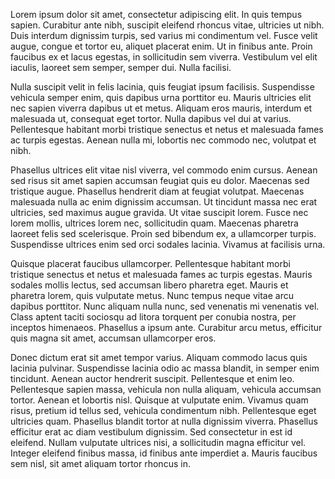 

Lorem ipsum dolor sit amet, consectetur adipiscing elit. In quis tempus sapien. Curabitur ante nibh, suscipit eleifend rhoncus vitae, ultricies ut nibh. Duis interdum dignissim turpis, sed varius mi condimentum vel. Fusce velit augue, congue et tortor eu, aliquet placerat enim. Ut in finibus ante. Proin faucibus ex et lacus egestas, in sollicitudin sem viverra. Vestibulum vel elit iaculis, laoreet sem semper, semper dui. Nulla facilisi.

Nulla suscipit velit in felis lacinia, quis feugiat ipsum facilisis. Suspendisse vehicula semper enim, quis dapibus urna porttitor eu. Mauris ultricies elit nec sapien viverra dapibus ut et metus. Aliquam eros mauris, interdum et malesuada ut, consequat eget tortor. Nulla dapibus vel dui at varius. Pellentesque habitant morbi tristique senectus et netus et malesuada fames ac turpis egestas. Aenean nulla mi, lobortis nec commodo nec, volutpat et nibh.

Phasellus ultrices elit vitae nisl viverra, vel commodo enim cursus. Aenean sed risus sit amet sapien accumsan feugiat quis eu dolor. Maecenas sed tristique augue. Phasellus hendrerit diam at feugiat volutpat. Maecenas malesuada nulla ac enim dignissim accumsan. Ut tincidunt massa nec erat ultricies, sed maximus augue gravida. Ut vitae suscipit lorem. Fusce nec lorem mollis, ultrices lorem nec, sollicitudin quam. Maecenas pharetra laoreet felis sed scelerisque. Proin sed bibendum ex, a ullamcorper turpis. Suspendisse ultrices enim sed orci sodales lacinia. Vivamus at facilisis urna.

Quisque placerat faucibus ullamcorper. Pellentesque habitant morbi tristique senectus et netus et malesuada fames ac turpis egestas. Mauris sodales mollis lectus, sed accumsan libero pharetra eget. Mauris et pharetra lorem, quis vulputate metus. Nunc tempus neque vitae arcu dapibus porttitor. Nunc aliquam nulla nunc, sed venenatis mi venenatis vel. Class aptent taciti sociosqu ad litora torquent per conubia nostra, per inceptos himenaeos. Phasellus a ipsum ante. Curabitur arcu metus, efficitur quis magna sit amet, accumsan ullamcorper eros.

Donec dictum erat sit amet tempor varius. Aliquam commodo lacus quis lacinia pulvinar. Suspendisse lacinia odio ac massa blandit, in semper enim tincidunt. Aenean auctor hendrerit suscipit. Pellentesque et enim leo. Pellentesque sapien massa, vehicula non nulla aliquam, vehicula accumsan tortor. Aenean et lobortis nisl. Quisque at vulputate enim. Vivamus quam risus, pretium id tellus sed, vehicula condimentum nibh. Pellentesque eget ultricies quam. Phasellus blandit tortor at nulla dignissim viverra. Phasellus efficitur erat ac diam vestibulum dignissim. Sed consectetur in est id eleifend. Nullam vulputate ultrices nisi, a sollicitudin magna efficitur vel. Integer eleifend finibus massa, id finibus ante imperdiet a. Mauris faucibus sem nisl, sit amet aliquam tortor rhoncus in. 
